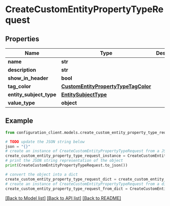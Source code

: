 # CreateCustomEntityPropertyTypeRequest


## Properties

Name | Type | Description | Notes
------------ | ------------- | ------------- | -------------
**name** | **str** |  | [optional] 
**description** | **str** |  | [optional] 
**show_in_header** | **bool** |  | [optional] 
**tag_color** | [**CustomEntityPropertyTypeTagColor**](CustomEntityPropertyTypeTagColor.md) |  | [optional] 
**entity_subject_type** | [**EntitySubjectType**](EntitySubjectType.md) |  | [optional] 
**value_type** | **object** |  | [optional] 

## Example

```python
from configuration_client.models.create_custom_entity_property_type_request import CreateCustomEntityPropertyTypeRequest

# TODO update the JSON string below
json = "{}"
# create an instance of CreateCustomEntityPropertyTypeRequest from a JSON string
create_custom_entity_property_type_request_instance = CreateCustomEntityPropertyTypeRequest.from_json(json)
# print the JSON string representation of the object
print(CreateCustomEntityPropertyTypeRequest.to_json())

# convert the object into a dict
create_custom_entity_property_type_request_dict = create_custom_entity_property_type_request_instance.to_dict()
# create an instance of CreateCustomEntityPropertyTypeRequest from a dict
create_custom_entity_property_type_request_from_dict = CreateCustomEntityPropertyTypeRequest.from_dict(create_custom_entity_property_type_request_dict)
```
[[Back to Model list]](../README.md#documentation-for-models) [[Back to API list]](../README.md#documentation-for-api-endpoints) [[Back to README]](../README.md)



